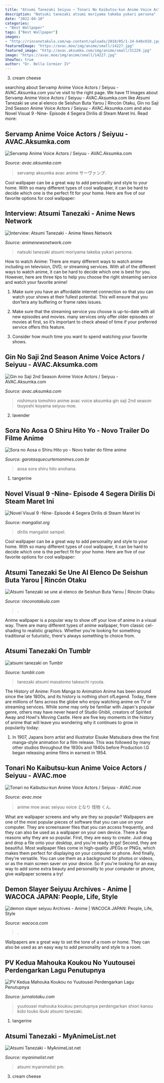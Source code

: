 ```yaml
---
title: "Atsumi Tanezaki Seiyuu ~ Tonari No Kaibutsu-kun Anime Voice Actors / Seiyuu"
description: "Natsuki tanezaki atsumi moriyama takeba yukari persona"
date: "2022-04-10"
categories:
- "Best Wallpaper"
tags: ["Best Wallpaper"]
images:
- "http://rinconotakula.com/wp-content/uploads/2018/05/1-24-640x910.jpg"
featuredImage: "https://avac.moe/img/anime/small/14227.jpg"
featured_image: "http://avac.aksumka.com/img/anime/small/31229.jpg"
image: "https://avac.moe/img/anime/small/14227.jpg"
ShowToc: true
author: "Dr. Bella Cormier IV"
---
```



3. cream cheese 

	

		
searching about Servamp Anime Voice Actors / Seiyuu - AVAC.Aksumka.com you've visit to the right page. We have 11 Images about Servamp Anime Voice Actors / Seiyuu - AVAC.Aksumka.com like Atsumi Tanezaki se une al elenco de Seishun Buta Yarou | Rincón Otaku, Gin no Saji 2nd Season Anime Voice Actors / Seiyuu - AVAC.Aksumka.com and also Novel Visual 9 -Nine- Episode 4 Segera Dirilis di Steam Maret Ini. Read more:
		
    
## Servamp Anime Voice Actors / Seiyuu - AVAC.Aksumka.com

<img loading=lazy src="http://avac.aksumka.com/img/anime/small/31229.jpg" onerror="this.onerror=null;this.src='https://tse3.mm.bing.net/th?id=OIP.tCHJD-iXyAhV1Uh1DHBPDgAAAA&amp;pid=15.1';" alt="Servamp Anime Voice Actors / Seiyuu - AVAC.Aksumka.com">

_Source: avac.aksumka.com_

>servamp aksumka avac anime サーヴァンプ. 

	

Cool wallpaper can be a great way to add personality and style to your home. With so many different types of cool wallpaper, it can be hard to decide which one is the perfect fit for your home. Here are five of our favorite options for cool wallpaper: 

    
## Interview: Atsumi Tanezaki - Anime News Network

<img loading=lazy src="https://www.animenewsnetwork.com/thumbnails/fit250x1000/cms/interview/120969/magus04.jpg" onerror="this.onerror=null;this.src='https://tse3.mm.bing.net/th?id=OIP.ba0GB7rlmnPSrbvFJ4_toQAAAA&amp;pid=15.1';" alt="Interview: Atsumi Tanezaki - Anime News Network">

_Source: animenewsnetwork.com_

>natsuki tanezaki atsumi moriyama takeba yukari persona. 

	

How to watch Anime: There are many different ways to watch anime including on television, DVD, or streaming services.
With all of the different ways to watch anime, it can be hard to decide which one is best for you. However, here are three tips to help you choose the right streaming service and watch your favorite anime!
1. Make sure you have an affordable internet connection so that you can watch your shows at their fullest potential. This will ensure that you don’tera any buffering or frame rates issues.

2. Make sure that the streaming service you choose is up-to-date with all new episodes and movies. many services only offer older episodes or movies at first, so it’s important to check ahead of time if your preferred service offers this feature.

3. Consider how much time you want to spend watching your favorite shows.

    
## Gin No Saji 2nd Season Anime Voice Actors / Seiyuu - AVAC.Aksumka.com

<img loading=lazy src="http://avac.aksumka.com/img/people/295.jpg" onerror="this.onerror=null;this.src='https://tse3.mm.bing.net/th?id=OIP.Rh9_7RLJmYRiKdXmmC3wRAAAAA&amp;pid=15.1';" alt="Gin no Saji 2nd Season Anime Voice Actors / Seiyuu - AVAC.Aksumka.com">

_Source: avac.aksumka.com_

>nishimura tomohiro anime avac voice aksumka gin saji 2nd season tsuyoshi koyama seiyuu moe. 

	

2. lavender 

    
## Sora No Aosa O Shiru Hito Yo - Novo Trailer Do Filme Anime

<img loading=lazy src="https://garotasquecurtemanimes.com.br/wp-content/uploads/2019/03/Sora-no-Aosa-o-Shiru-Hito-yo-GQCA-AnoHana.jpg" onerror="this.onerror=null;this.src='https://tse1.mm.bing.net/th?id=OIP.HDY_2tGLb6RAAp4NIbavKgHaKc&amp;pid=15.1';" alt="Sora no Aosa o Shiru Hito yo - Novo trailer do filme anime">

_Source: garotasquecurtemanimes.com.br_

>aosa sora shiru hito anohana. 

	

1. tangerine 

    
## Novel Visual 9 -Nine- Episode 4 Segera Dirilis Di Steam Maret Ini

<img loading=lazy src="https://mangalist.org/wp-content/uploads/2021/03/novel-visual-9-nine-episode-4-segera-dirilis-di-steam-maret-ini.jpg" onerror="this.onerror=null;this.src='https://tse2.mm.bing.net/th?id=OIP.36it5_tq6kT-XAn6hTxXCwHaEK&amp;pid=15.1';" alt="Novel Visual 9 -Nine- Episode 4 Segera Dirilis di Steam Maret Ini">

_Source: mangalist.org_

>dirilis mangalist sampel. 

	

Cool wallpaper can be a great way to add personality and style to your home. With so many different types of cool wallpaper, it can be hard to decide which one is the perfect fit for your home. Here are five of our favorite options for cool wallpaper: 

    
## Atsumi Tanezaki Se Une Al Elenco De Seishun Buta Yarou | Rincón Otaku

<img loading=lazy src="http://rinconotakula.com/wp-content/uploads/2018/05/1-24-640x910.jpg" onerror="this.onerror=null;this.src='https://tse2.mm.bing.net/th?id=OIP.hDHyR4HTGivfbYWWl8J11wHaKh&amp;pid=15.1';" alt="Atsumi Tanezaki se une al elenco de Seishun Buta Yarou | Rincón Otaku">

_Source: rinconotakula.com_

>. 

	

Anime wallpaper is a popular way to show off your love of anime in a visual way. There are many different types of anime wallpaper, from classic cel-shading to realistic graphics. Whether you're looking for something traditional or futuristic, there's always something to choice from.

    
## Atsumi Tanezaki On Tumblr

<img loading=lazy src="https://66.media.tumblr.com/19c2d019f0c3be0e7be16545403aec0c/tumblr_pddcg5vW8t1t1wmoc_1280.jpg" onerror="this.onerror=null;this.src='https://tse4.mm.bing.net/th?id=OIP.IOmcDVmEbe84NE4QetcjFgHaFP&amp;pid=15.1';" alt="atsumi tanezaki on Tumblr">

_Source: tumblr.com_

>tanezaki atsumi masatomo takeuchi ryouta. 

	

The History of Anime: From Manga to Animation
Anime has been around since the late 1800s, and its history is nothing short ofLegend. Today, there are millions of fans across the globe who enjoy watching anime on TV or streaming services. While some may only be familiar with Japan's popular genre, others may have never heard of Studio Ghibli, creators of Spirited Away and Howl's Moving Castle. Here are five key moments in the history of anime that will leave you wondering why it continues to grow in popularity today:
1) In 1907, Japans born artist and illustrator Eisuke Matsubara drew the first manga-style animation for a film release. This was followed by many other studios throughout the 1930s and 1940s before Production I.G began releasing anime films in earnest in 1954.

    
## Tonari No Kaibutsu-kun Anime Voice Actors / Seiyuu - AVAC.moe

<img loading=lazy src="https://avac.moe/img/anime/small/14227.jpg" onerror="this.onerror=null;this.src='https://tse1.mm.bing.net/th?id=OIP.HDd1TUaen8c5MjUvj95gtwHaKd&amp;pid=15.1';" alt="Tonari no Kaibutsu-kun Anime Voice Actors / Seiyuu - AVAC.moe">

_Source: avac.moe_

>anime moe avac seiyuu voice となり 怪物 くん. 

	

What are wallpaper screens and why are they so popular?
Wallpapers are one of the most popular pieces of software that you can use on your computer. They are screensaver files that you can access frequently, and they can also be used as a wallpaper on your own device. There a few reasons why they are so popular. First, they are easy to create. Just drag and drop a file onto your desktop, and you're ready to go! Second, they are beautiful. Most wallpaper files come in high-quality JPEGs or PNGs, which makes them perfect for displaying on your computer or phone. And finally, they're versatile. You can use them as a background for photos or videos, or as the main screen saver on your device. So if you're looking for an easy way to add some extra beauty and personality to your computer or phone, give wallpaper screens a try!

    
## Demon Slayer Seiyuu Archives - Anime | WACOCA JAPAN: People, Life, Style

<img loading=lazy src="https://www.wacoca.com/anime/wp-content/uploads/2022/01/1642109834_maxresdefault-768x432.jpg" onerror="this.onerror=null;this.src='https://tse3.mm.bing.net/th?id=OIP.XKfhNljSkrLZJ_YxpZgHSwHaEK&amp;pid=15.1';" alt="demon slayer seiyuu Archives - Anime | WACOCA JAPAN: People, Life, Style">

_Source: wacoca.com_

>. 

	

Wallpapers are a great way to set the tone of a room or home. They can also be used as an easy way to add personality and style to a room.

    
## PV Kedua Mahouka Koukou No Yuutousei Perdengarkan Lagu Penutupnya

<img loading=lazy src="http://jurnalotaku.com/wp-content/uploads/2021/06/joi-mahouka-yuutousei-9.png" onerror="this.onerror=null;this.src='https://tse1.mm.bing.net/th?id=OIP.Fqdcvh8QM2XdlhG6ovJBZwHaOO&amp;pid=15.1';" alt="PV Kedua Mahouka Koukou no Yuutousei Perdengarkan Lagu Penutupnya">

_Source: jurnalotaku.com_

>yuutousei mahouka koukou penutupnya perdengarkan shiori kanou kido touko ibuki atsumi tanezaki. 

	

1. tangerine 

    
## Atsumi Tanezaki - MyAnimeList.net

<img loading=lazy src="https://myanimelist.cdn-dena.com/images/userimages/thumbs/6570190_thumb.jpg" onerror="this.onerror=null;this.src='https://tse4.mm.bing.net/th?id=OIP.JcJ5qm1DBJrhHGiY0UCXUQAAAA&amp;pid=15.1';" alt="Atsumi Tanezaki - MyAnimeList.net">

_Source: myanimelist.net_

>atsumi myanimelist pm. 

	

3. cream cheese 

